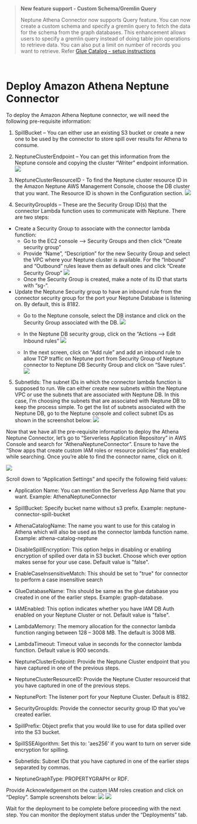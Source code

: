 > **New feature support - Custom Schema/Gremlin Query**
>
> Neptune Athena Connector now supports Query feature. You can now create a custom schema and specify a gremlin query to fetch the data for the schema from the graph databases. This enhancement allows users to specify a gremlin query instead of doing table join operations to retrieve data. You can also put a limit on number of records you want to retrieve. Refer [Glue Catalog - setup instructions](../aws-glue-sample-scripts/README.md)
<br/>

# Deploy Amazon Athena Neptune Connector

To deploy the Amazon Athena Neptune connector, we will need the following pre-requisite information:
1)	SpillBucket – You can either use an existing S3 bucket or create a new one to be used by the connector to store spill over results for Athena to consume.

2)	NeptuneClusterEndpoint – You can get this information from the Neptune console and copying the cluster “Writer” endpoint information.
![](./assets/connector-clusterendpoint.png)

3)	NeptuneClusterResourceID - To find the Neptune cluster resource ID in the Amazon Neptune AWS Management Console, choose the DB cluster that you want. The Resource ID is shown in the Configuration section.
![](./assets/connector-clusterId.png)

4)	SecurityGroupIds – These are the Security Group ID(s) that the connector Lambda function uses to communicate with Neptune. There are two steps:
  * Create a Security Group to associate with the connector lambda function:
    * Go to the EC2 console --> Security Groups and then click “Create security group”
    * Provide “Name”, “Description” for the new Security Group and select the VPC where your Neptune cluster is available. For the “Inbound” and “Outbound” rules leave them as default ones and click “Create Security Group”
![](./assets/connector-securitygroup1.png)
    * Once the Security Group is created, make a note of its ID that starts with “sg-“.
  * Update the Neptune Security group to have an inbound rule from the connector security group for the port your Neptune Database is listening on. By default, this is 8182. 
    * Go to the Neptune console, select the DB instance and click on the Security Group associated with the DB.
![](./assets/connector-securitygroup2.png)
 
    * In the Neptune DB security group, click on the “Actions --> Edit Inbound rules”
![](./assets/connector-securitygroup3.png)

    * In the next screen, click on “Add rule” and add an inbound rule to allow TCP traffic on Neptune port from Security Group of Neptune connector to Neptune DB Security Group and click on “Save rules”.
![](./assets/connector-securitygroup4.png)

5)	SubnetIds: The subnet IDs in which the connector lambda function is supposed to run. We can either create new subnets within the Neptune VPC or use the subnets that are associated with Neptune DB. In this case, I’m choosing the subnets that are associated with Neptune DB to keep the process simple. 
To get the list of subnets associated with the Neptune DB, go to the Neptune console and collect subnet IDs as shown in the screenshot below:
![](./assets/connector-subnet.png)

Now that we have all the pre-requisite information to deploy the Athena Neptune Connector, let’s go to “Serverless Application Repository” in AWS Console and search for “AthenaNeptuneConnector”. Ensure to have the “Show apps that create custom IAM roles or resource policies” flag enabled while searching. Once you’re able to find the connector name, click on it.

![](./assets/connector-console.png)
 
Scroll down to “Application Settings” and specify the following field values:

  * Application Name: You can mention the Serverless App Name that you want. Example: AthenaNeptuneConnector

  * SpillBucket: Specify bucket name without s3 prefix. Example: neptune-connector-spill-bucket

  * AthenaCatalogName: The name you want to use for this catalog in Athena which will also be used as the connector lambda function name. Example: athena-catalog-neptune

  * DisableSpillEncryption: This option helps in disabling or enabling encryption of spilled over data in S3 bucket. Choose which ever option makes sense for your use case. Default value is "false".

  * EnableCaseInsensitiveMatch: This should be set to "true" for connector to perform a case insensitive search

  * GlueDatabaseName: This should be same as the glue database you created in one of the earlier steps. Example: graph-database.

  * IAMEnabled: This option indicates whether you have IAM DB Auth enabled on your Neptune Cluster or not. Default value is "false".

  * LambdaMemory: The memory allocation for the connector lambda function ranging between 128 – 3008 MB. The default is 3008 MB.

  * LambdaTimeout: Timeout value in seconds for the connector lambda function. Default value is 900 seconds.

  * NeptuneClusterEndpoint: Provide the Neptune Cluster endpoint that you have captured in one of the previous steps. 

  * NeptuneClusterResourceID: Provide the Neptune Cluster resourceid that you have captured in one of the previous steps.

  * NeptunePort: The listener 	port for your Neptune Cluster. Default is 8182.

  * SecurityGroupIds: Provide the connector security group ID that you’ve created earlier.

  * SpillPrefix: Object prefix that you would like to use for data spilled over into the S3 bucket.

  * SpillSSEAlgorithm: Set this to: 'aes256' if you want to turn on server side encryption for spilling.

  * SubnetIds: Subnet IDs that you have captured in one of the earlier steps separated by commas.

  * NeptuneGraphType: PROPERTYGRAPH or RDF.

Provide Acknowledgement on the custom IAM roles creation and click on “Deploy”.
Sample screenshots below:
![](./assets/connector-parameters1.png)
![](./assets/connector-parameters2.png)
 
Wait for the deployment to be complete before proceeding with the next step. You can monitor the deployment status under the “Deployments” tab. 
